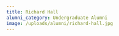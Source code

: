 ```yaml
---
title: Richard Hall
alumni_category: Undergraduate Alumni
image: /uploads/alumni/richard-hall.jpg
---
```

